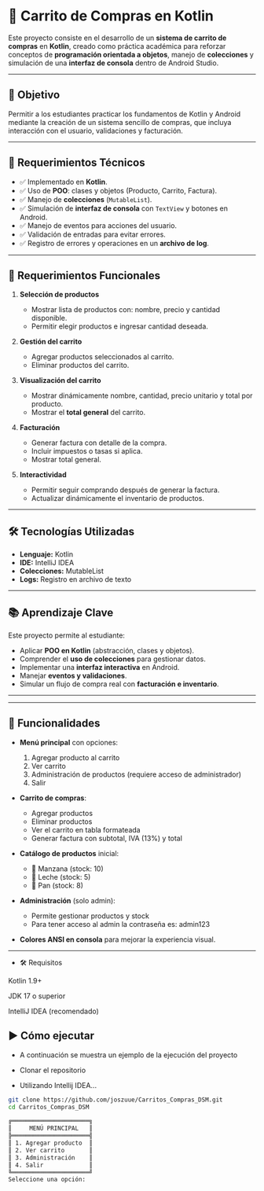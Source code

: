 # 🛒 Carrito de Compras en Kotlin

Este proyecto consiste en el desarrollo de un **sistema de carrito de compras** en **Kotlin**, creado como práctica académica para reforzar conceptos de **programación orientada a objetos**, manejo de **colecciones** y simulación de una **interfaz de consola** dentro de Android Studio.  

---

## 🎯 Objetivo
Permitir a los estudiantes practicar los fundamentos de Kotlin y Android mediante la creación de un sistema sencillo de compras, que incluya interacción con el usuario, validaciones y facturación.

---

## 📌 Requerimientos Técnicos
- ✅ Implementado en **Kotlin**.  
- ✅ Uso de **POO**: clases y objetos (Producto, Carrito, Factura).  
- ✅ Manejo de **colecciones** (`MutableList`).  
- ✅ Simulación de **interfaz de consola** con `TextView` y botones en Android.  
- ✅ Manejo de eventos para acciones del usuario.  
- ✅ Validación de entradas para evitar errores.  
- ✅ Registro de errores y operaciones en un **archivo de log**.  

---

## 📌 Requerimientos Funcionales
1. **Selección de productos**  
   - Mostrar lista de productos con: nombre, precio y cantidad disponible.  
   - Permitir elegir productos e ingresar cantidad deseada.  

2. **Gestión del carrito**  
   - Agregar productos seleccionados al carrito.  
   - Eliminar productos del carrito.  

3. **Visualización del carrito**  
   - Mostrar dinámicamente nombre, cantidad, precio unitario y total por producto.  
   - Mostrar el **total general** del carrito.  

4. **Facturación**  
   - Generar factura con detalle de la compra.  
   - Incluir impuestos o tasas si aplica.  
   - Mostrar total general.  

5. **Interactividad**  
   - Permitir seguir comprando después de generar la factura.  
   - Actualizar dinámicamente el inventario de productos.  

---

## 🛠️ Tecnologías Utilizadas
- **Lenguaje:** Kotlin  
- **IDE:** IntelliJ IDEA  
- **Colecciones:** MutableList  
- **Logs:** Registro en archivo de texto  

---

## 📚 Aprendizaje Clave
Este proyecto permite al estudiante:  
- Aplicar **POO en Kotlin** (abstracción, clases y objetos).  
- Comprender el **uso de colecciones** para gestionar datos.  
- Implementar una **interfaz interactiva** en Android.  
- Manejar **eventos y validaciones**.  
- Simular un flujo de compra real con **facturación e inventario**.  

---


---

## 🚀 Funcionalidades
- **Menú principal** con opciones:
    1. Agregar producto al carrito
    2. Ver carrito
    3. Administración de productos (requiere acceso de administrador)
    4. Salir

- **Carrito de compras**:
    - Agregar productos
    - Eliminar productos
    - Ver el carrito en tabla formateada
    - Generar factura con subtotal, IVA (13%) y total

- **Catálogo de productos** inicial:
    - 🍎 Manzana (stock: 10)
    - 🥛 Leche (stock: 5)
    - 🍞 Pan (stock: 8)

- **Administración** (solo admin):
    - Permite gestionar productos y stock
    - Para tener acceso al admin la contraseña es: admin123

- **Colores ANSI en consola** para mejorar la experiencia visual.

---

- 🛠️ Requisitos

Kotlin 1.9+

JDK 17 o superior

IntelliJ IDEA (recomendado)

## ▶️ Cómo ejecutar

- A continuación se muestra un ejemplo de la ejecución del proyecto

- Clonar el repositorio
- Utilizando Intellij IDEA...

```bash
git clone https://github.com/joszuue/Carritos_Compras_DSM.git
cd Carritos_Compras_DSM

╔══════════════════════╗
║     MENÚ PRINCIPAL   ║
╠══════════════════════╣
║ 1. Agregar producto  ║
║ 2. Ver carrito       ║
║ 3. Administración    ║
║ 4. Salir             ║
╚══════════════════════╝
Seleccione una opción: 


  
